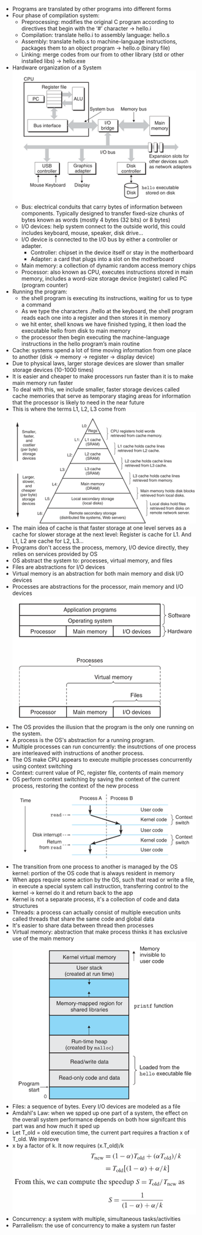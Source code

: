 - Programs are translated by other programs into different forms
- Four phase of compilation system:
    - Preprocessing: modifies the original C program according to directives that begin with the ‘#’ character -> hello.i
    - Compilation: translate hello.i to assembly language: hello.s
    - Assembly: translate hello.s to machine-language instructions, packages them to an object program -> hello.o (binary file)
    - Linking: merge codes from our from to other library (std or other installed libs) -> hello.exe
- Hardware organization of a System
![Hardware_org](image.png)
    - Bus: electrical conduits that carry bytes of information between components. Typically designed to transfer fixed-size chunks of bytes known as words (mostly 4 bytes (32 bits) or 8 bytes)
    - I/O devices: help system connect to the outside world, this could includes keyboard, mouse, speaker, disk drive...
    - I/O device is connected to the I/O bus by either a controller or adapter.
        - Controller: chipset in the device itself or stay in the motherboard
        - Adapter: a card that plugs into a slot on the motherboard
    - Main memory: a collection of dynamic random access memory chips
    - Processor: also known as CPU, executes instructions stored in main memory, includes a word-size storage device (register) called PC (program counter)
- Running the program: 
    - the shell program is executing its instructions, waiting for us to type a command
    - As we type the characters ./hello at the keyboard, the shell program reads each one into a register and then stores it in memory
    - we hit enter, shell knows we have finished typing, it then load the executable hello from disk to main memory
    - the processor then begin executing the machine-language instructions in the hello program’s main routine
- Cache: systems spend a lot of time moving information from one place to another (disk -> memory -> register -> display device)
- Due to physical laws, larger storage devices are slower than smaller storage devices (10-1000 times)
- It is easier and cheaper to make processors run faster than it is to make main memory run faster
- To deal with this, we include smaller, faster storage devices called cache memories that serve as temporary staging areas for information that the processor is likely to need in the near future
- This is where the terms L1, L2, L3 come from
![memory caches](image-1.png)
- The main idea of cache is that faster storage at one level serves as a cache for slower storage at the next level: Register is cache for L1. And
L1, L2 are cache for L2, L3...
- Programs don't access the process, memory, I/O device directly, they relies on services provided by OS
- OS abstract the system to: processes, virtual memory, and files
- Files are abstractions for I/O devices
- Virtual memory is an abstraction for both main memory and disk I/O devices
- Processes are abstractions for the processor, main memory and I/O devices
![OS](image-2.png)
- The OS provides the illusion that the program is the only one running on the system.
- A process is the OS's abstraction for a running program.
- Multiple processes can run concurrently: the insutrctions of one process are interleaved with instructions of another process.
- The OS make CPU appears to execute multiple processes concurrently using context switching
- Context: current value of PC, register file, contents of main memory
- OS perform context switching by saving the context of the current process, restoring the context of the new process
![Context_switching](image-3.png)
- The transition from one process to another is managed by the OS kernel: portion of the OS code that is always resident in memory
- When apps require some action by the OS, such that read or write a file, in execute a special system call instruction, transferring control to the kernel -> kernel do it and return back to the app
- Kernel is not a separate process, it's a collection of code and data structures
- Threads: a process can actually consist of multiple execution units called threads that share the same code and global data
- It's easier to share data between thread then processes
- Virtual memory: abstraction that make process thinks it has exclusive use of the main memory
![VirtualMemorySpace](image-4.png)
- Files: a sequence of bytes. Every I/O devices are modeled as a file
- Amdahl's Law: when we spped up one part of a system, the effect on the overall system performance depends on both how signifcant this part was and how much it sped up
- Let T_old = old execution time, the current part requires a fraction x of T_old. We improve
- x by a factor of k. It now requires (x.T_old)/k
![AmdahlLaw](image-5.png)
- Concurrency: a system with multiple, simultaneous tasks/activities
- Parrallelism: the use of concurrency to make a system run faster 